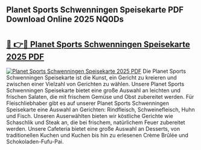 ## Planet Sports Schwenningen Speisekarte PDF Download Online 2025 NQ0Ds

# <h2><a href="http://gc9vmbt.nevu.top/?p=Planet+Sports+Schwenningen+Speisekarte">🔗 👉🔴 Planet Sports Schwenningen Speisekarte 2025 PDF</a></h2>

[![Planet Sports Schwenningen Speisekarte 2025 PDF](https://i.imgur.com/dBaPXMq.png)](http://gc9vmbt.nevu.top/?p=Planet+Sports+Schwenningen+Speisekarte)
Die Planet Sports Schwenningen Speisekarte ist die Kunst, ein Gericht zu kreieren und zwischen einer Vielzahl von Gerichten zu wählen. Unsere Planet Sports Schwenningen Speisekarte bietet eine große Auswahl an leichten und frischen Salaten, die mit frischem Gemüse und Obst zubereitet werden. Für Fleischliebhaber gibt es auf unserer Planet Sports Schwenningen Speisekarte eine Auswahl an Gerichten: Rindfleisch, Schweinefleisch, Huhn und Fisch. Unseren Auserwählten bieten wir köstliche Gerichte wie Schaschlik und Steak an, die bei frischem, natürlichem Feuer zubereitet werden. Unsere Cafeteria bietet eine große Auswahl an Desserts, von traditionellen Kuchen und Kuchen bis hin zu erlesenen Crème Brûlée und Schokoladen-Fufu-Pai.

